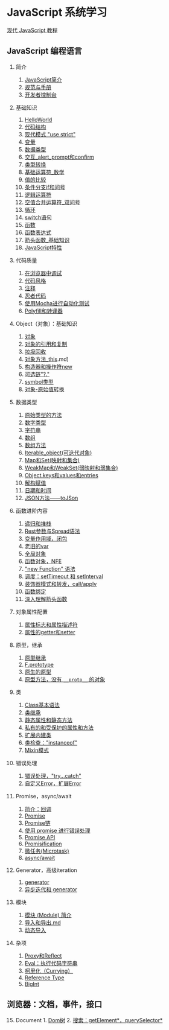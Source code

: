 # JavaScript 系统学习
[现代 JavaScript 教程](https://zh.javascript.info/)

## JavaScript 编程语言
1. 简介
   1. [JavaScript简介](0101JavaScript简介.md)
   2. [规范与手册](0102规范与手册.md)
   3. [开发者控制台](0103开发者控制台.md)

2. 基础知识
   1. [HelloWorld](0201HelloWorld.md)
   2. [代码结构](0202代码结构.md)
   3. [现代模式 "use strict"](0203现代模式use_strict.md)
   4. [变量](0204变量.md)
   5. [数据类型](0205数据类型.md)
   6. [交互_alert_prompt和confirm](0206交互_alert_prompt和confirm.md)
   7. [类型转换](0207类型转换.md)
   8. [基础运算符_数学](0208基础运算符_数学.md)
   9. [值的比较](0209值的比较)
   10. [条件分支if和问号](0210条件分支if和问号.md)
   11. [逻辑运算符](0211逻辑运算符.md)
   12. [空值合并运算符_双问号](0212空值合并运算符_双问号.md)
   13. [循环](0213循环.md)
   14. [switch语句](0214switch语句.md)
   15. [函数](0215函数.md)
   16. [函数表达式](0216函数表达式.md)
   17. [箭头函数_基础知识](0217箭头函数_基础知识.md)
   18. [JavaScript特性](0218JavaScript特性.md)

3. 代码质量
   1. [在浏览器中调试](0301在浏览器中调试.md)
   2. [代码风格](0302代码风格.md)
   3. [注释](0303注释.md)
   4. [忍者代码](0304忍者代码.md)
   5. [使用Mocha进行自动化测试](0305使用Mocha进行自动化测试.md)
   6. [Polyfill和转译器](0306Pollyfill和转译器.md)

4. Object（对象）：基础知识
   1. [对象](0401对象.md)
   2. [对象的引用和复制](0402对象的引用和复制.md)
   3. [垃圾回收](0403垃圾回收.md)
   4. [对象方法_this](0404对象方法_this.md).md)
   5. [构造器和操作符new](0405构造器和操作符new.md)
   6. [可选链"?."](0406可选链“？.”.md)
   7. [symbol类型](0407symbol类型.md)
   8. [对象-原始值转换](0408对象-原始值转换.md)

5. 数据类型
   1. [原始类型的方法](0501原始类型的方法.md)
   2. [数字类型](0502数字类型.md)
   3. [字符串](0503字符串.md)
   4. [数组](0504数组.md)
   5. [数组方法](0505数组方法.md)
   6. [Iterable_object(可迭代对象)](0506Iterable_object(可迭代对象).md)
   7. [Map和Set(映射和集合)](0507Map和Set(映射和集合).md)
   8. [WeakMap和WeakSet(弱映射和弱集合)](0508WeakMap和WeakSet(弱映射和弱集合).md)
   9. [Object.keys和values和entries](0509Object.keys和values和entries.md)
   10. [解构赋值](0510解构赋值.md)
   11. [日期和时间](0511日期和时间.md)
   12. [JSON方法——toJSon](0512JSON方法——toJSon.md)

6. 函数进阶内容
   1. [递归和堆栈](0601递归和堆栈.md)
   2. [Rest参数与Spread语法](0602Rest参数与Spread语法.md)
   3. [变量作用域，闭包](0603变量作用域，闭包.md)
   4. [老旧的var](0604老旧的var.md)
   5. [全局对象](0605全局对象.md)
   6. [函数对象，NFE](0606函数对象，NFE.md)
   7. ["new Function" 语法](0607new_Function语法.md)
   8. [调度：setTimeout 和 setInterval](0608调度：setTimeout和setInterval.md)
   9. [装饰器模式和转发，call/apply](0609装饰器模式和转发，call和apply.md)
   10. [函数绑定](0610函数绑定.md)
   11. [深入理解箭头函数](0611深入理解箭头函数.md)

7. 对象属性配置
   1. [属性标志和属性描述符](0701属性标志和属性描述符.md)
   2. [属性的getter和setter](0702属性的getter和setter.md)

8. 原型，继承
   1. [原型继承](0801原型继承.md)
   2. [F.prototype](0802F.prototype.md)
   3. [原生的原型](0803原生的原型.md)
   4. [原型方法，没有 `__proto__` 的对象](0804原型方法，没有__proto__的对象.md)

9.  类
    1. [Class基本语法](0901Class基本语法.md)
    2. [类继承](0902类继承.md)
    3. [静态属性和静态方法](0903静态属性和静态方法.md)
    4. [私有的和受保护的属性和方法](0904私有的受保护的属性和方法.md)
    5. [扩展内建类](0905扩展内建类.md)
    6. [类检查："instanceof"](0906类检查：“instanceof”.md)
    7. [Mixin模式](0907Mixin模式.md)

10. 错误处理
    1. [错误处理，"try...catch"](1001错误处理，“try...catch”.md)
    2. [自定义Error，扩展Error](1002自定义Error，扩展Error.md)

11. Promise，async/await
    1. [简介：回调](1101简介：回调.md)
    2. [Promise](1102Promise.md)
    3. [Promise链](1103Promise链.md)
    4. [使用 promise 进行错误处理](1104使用promise进行错误处理.md)
    5. [Promise API](1105Primise_API.md)
    6. [Promisification](1106Promisification.md)
    7. [微任务(Microtask)](1107微任务(Microtask).md)
    8. [async/await](1108async_await.md)

12. Generator，高级iteration
    1. [generator](1201generator.md)
    2. [异步迭代和 generator](1202异步迭代和generator.md)

13. 模块
    1. [模块 (Module) 简介](1301模块(Module)简介.md)
    2. [导入和导出.md](1302导入和导出.md)
    3. [动态导入](1303动态导入.md)

14. 杂项
    1. [Proxy和Reflect](1401Proxy和Reflect.md)
    2. [Eval：执行代码字符串](1402Eval：执行代码字符串.md)
    3. [柯里化（Currying）](1403柯里化（Currying）.md)
    4. [Reference Type](1404Reference_Type.md)
    5. [BigInt](1405BigInt.md)

## 浏览器：文档，事件，接口
15.  Document
    1. [Dom树](1502Dom树.md)
    2. [搜索：getElement*，querySelector*](1504搜索：getElement，querySelector.md)
